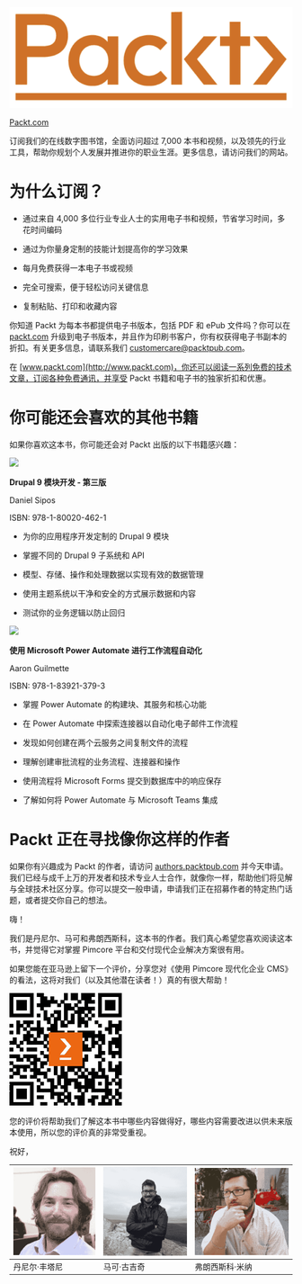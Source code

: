 ![](img/Packt_Logo1.png)

[Packt.com](http://Packt.com)

订阅我们的在线数字图书馆，全面访问超过 7,000 本书和视频，以及领先的行业工具，帮助你规划个人发展并推进你的职业生涯。更多信息，请访问我们的网站。

# 为什么订阅？

+   通过来自 4,000 多位行业专业人士的实用电子书和视频，节省学习时间，多花时间编码

+   通过为你量身定制的技能计划提高你的学习效果

+   每月免费获得一本电子书或视频

+   完全可搜索，便于轻松访问关键信息

+   复制粘贴、打印和收藏内容

你知道 Packt 为每本书都提供电子书版本，包括 PDF 和 ePub 文件吗？你可以在 [packt.com](http://packt.com) 升级到电子书版本，并且作为印刷书客户，你有权获得电子书副本的折扣。有关更多信息，请联系我们 customercare@packtpub.com。

在 [www.packt.com](http://www.packt.com)，你还可以阅读一系列免费的技术文章，订阅各种免费通讯，并享受 Packt 书籍和电子书的独家折扣和优惠。

# 你可能还会喜欢的其他书籍

如果你喜欢这本书，你可能还会对 Packt 出版的以下书籍感兴趣：

![](https://www.packtpub.com/product/drupal-9-module-development-third-edition/9781800204621)

**Drupal 9 模块开发 - 第三版**

Daniel Sipos

ISBN: 978-1-80020-462-1

+   为你的应用程序开发定制的 Drupal 9 模块

+   掌握不同的 Drupal 9 子系统和 API

+   模型、存储、操作和处理数据以实现有效的数据管理

+   使用主题系统以干净和安全的方式展示数据和内容

+   测试你的业务逻辑以防止回归

![](https://www.packtpub.com/product/workflow-automation-with-microsoft-power-automate/9781839213793)

**使用 Microsoft Power Automate 进行工作流程自动化**

Aaron Guilmette

ISBN: 978-1-83921-379-3

+   掌握 Power Automate 的构建块、其服务和核心功能

+   在 Power Automate 中探索连接器以自动化电子邮件工作流程

+   发现如何创建在两个云服务之间复制文件的流程

+   理解创建审批流程的业务流程、连接器和操作

+   使用流程将 Microsoft Forms 提交到数据库中的响应保存

+   了解如何将 Power Automate 与 Microsoft Teams 集成

# Packt 正在寻找像你这样的作者

如果你有兴趣成为 Packt 的作者，请访问 [authors.packtpub.com](http://authors.packtpub.com) 并今天申请。我们已经与成千上万的开发者和技术专业人士合作，就像你一样，帮助他们将见解与全球技术社区分享。你可以提交一般申请，申请我们正在招募作者的特定热门话题，或者提交你自己的想法。

嗨！

我们是丹尼尔、马可和弗朗西斯科，这本书的作者。我们真心希望您喜欢阅读这本书，并觉得它对掌握 Pimcore 平台和交付现代企业解决方案很有用。

如果您能在亚马逊上留下一个评价，分享您对《使用 Pimcore 现代化企业 CMS》的看法，这将对我们（以及其他潜在读者！）真的有很大帮助！

![B17073_QR](img/B17073_QR.jpg)

您的评价将帮助我们了解这本书中哪些内容做得好，哪些内容需要改进以供未来版本使用，所以您的评价真的非常受重视。

祝好，

| ![丹尼尔·丰塔尼](img/daniele-fontani-small.png) | ![马可·古吉奇](img/marco-guiducci.jpg) | ![弗朗西斯科·米纳](img/francesco-mina.jpg) |
| --- | --- | --- |
| 丹尼尔·丰塔尼 | 马可·古吉奇 | 弗朗西斯科·米纳 |
